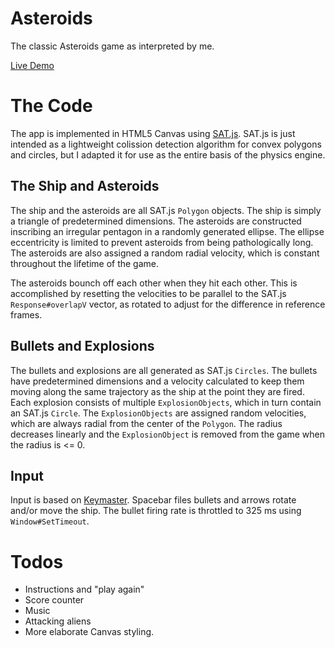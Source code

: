 Asteroids
=========
The classic Asteroids game as interpreted by me.

[Live Demo][live demo]

[live demo]: http://drransom.github.io/Asteroids/

The Code
===========
The app is implemented in HTML5 Canvas using [SAT.js][sat js]. SAT.js is just
intended as a  lightweight colission detection algorithm for convex polygons
and circles, but I adapted it for use as the entire basis of the physics engine.

The Ship and Asteroids
----------------------
The ship and the asteroids are all SAT.js `Polygon` objects. The ship is simply
a triangle of predetermined dimensions. The asteroids are constructed inscribing
an irregular pentagon in a randomly generated ellipse. The ellipse eccentricity
is limited to prevent asteroids from being pathologically long. The asteroids
are also assigned a random radial velocity, which is constant throughout the
lifetime of the game.

The asteroids bounch off each other when they hit each other. This is accomplished
by resetting the velocities to be parallel to the SAT.js `Response#overlapV` vector,
as rotated to adjust for the difference in reference frames.

Bullets and Explosions
----------------
The bullets and explosions are all generated as SAT.js `Circles`. The bullets
have predetermined dimensions and a velocity calculated to keep them moving
along the same trajectory as the ship at the point they are fired. Each explosion
consists of multiple `ExplosionObjects`, which in turn contain an SAT.js `Circle`.
The `ExplosionObjects` are assigned random velocities, which are always radial from the center of the `Polygon`. The radius decreases linearly and the `ExplosionObject` is removed from
the game when the radius is <= 0.

Input
-----
Input is based on [Keymaster][keymaster]. Spacebar files bullets and arrows
rotate and/or move the ship. The bullet firing rate is throttled to 325 ms using
`Window#SetTimeout`.

Todos
==============
* Instructions and "play again"
* Score counter
* Music
* Attacking aliens
* More elaborate Canvas styling.

[sat js]: https://github.com/jriecken/sat-js
[keymaster]: https://github.com/madrobby/keymaster
